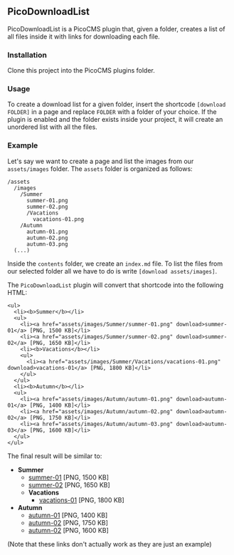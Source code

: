 ## PicoDownloadList

PicoDownloadList is a PicoCMS plugin that, given a folder, creates a list of all files inside it with links for downloading each file.

### Installation

Clone this project into the PicoCMS plugins folder.

### Usage

To create a download list for a given folder, insert the shortcode `[download FOLDER]` in a page and replace `FOLDER` with a folder of your choice. If the plugin is enabled and the folder exists inside your project, it will create an unordered list with all the files.

### Example

Let's say we want to create a page and list the images from our `assets/images` folder. The `assets` folder is organized as follows:

```
/assets
  /images
    /Summer
      summer-01.png
      summer-02.png
      /Vacations
        vacations-01.png
    /Autumn
      autumn-01.png
      autumn-02.png
      autumn-03.png
  (...)
```

Inside the `contents` folder, we create an `index.md` file. To list the files from our selected folder all we have to do is write `[download assets/images]`.

The `PicoDownloadList` plugin will convert that shortcode into the following HTML:

```
<ul>
  <li><b>Summer</b></li>
  <ul>
    <li><a href="assets/images/Summer/summer-01.png" download>summer-01</a> [PNG, 1500 KB]</li>
    <li><a href="assets/images/Summer/summer-02.png" download>summer-02</a> [PNG, 1650 KB]</li>
    <li><b>Vacations</b></li>
    <ul>
      <li><a href="assets/images/Summer/Vacations/vacations-01.png" download>vacations-01</a> [PNG, 1800 KB]</li>
    </ul>
  </ul>
  <li><b>Autumn</b></li>
  <ul>
    <li><a href="assets/images/Autumn/autumn-01.png" download>autumn-01</a> [PNG, 1400 KB]</li>
    <li><a href="assets/images/Autumn/autumn-02.png" download>autumn-02</a> [PNG, 1750 KB]</li>
    <li><a href="assets/images/Autumn/autumn-03.png" download>autumn-03</a> [PNG, 1600 KB]</li>
  </ul>
</ul>
```

The final result will be similar to:

* **Summer**
    * [summer-01](/assets/images/Summer/summer-01.png) [PNG, 1500 KB]
    * [summer-02](/assets/images/Summer/summer-02.png) [PNG, 1650 KB]
    * **Vacations**
        * [vacations-01](/assets/Summer/Vacations/vacations-01.png) [PNG, 1800 KB]
* **Autumn**
    * [autumn-01](/assets/images/Autumn/autumn-01.png) [PNG, 1400 KB]
    * [autumn-02](/assets/images/Autumn/autumn-02.png) [PNG, 1750 KB]
    * [autumn-02](/assets/images/Autumn/autumn-03.png) [PNG, 1600 KB]

(Note that these links don't actually work as they are just an example)
    
